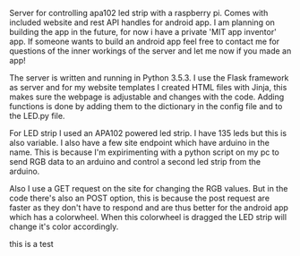 Server for controlling apa102 led strip with a raspberry pi. Comes with included website and rest API handles for android app. I am planning on building the app in the future, for now i have a private 'MIT app inventor' app. If someone wants to build an android app feel free to contact me for questions of the inner workings of the server and let me now if you made an app!

The server is written and running in Python 3.5.3. I use the Flask framework as server and for my website templates I created HTML files with Jinja, this makes sure the webpage is adjustable and changes with the code. Adding functions is done by adding them to the dictionary in the config file and to the LED.py file.

For LED strip I used an APA102 powered led strip. I have 135 leds but this is also variable. I also have a few site endpoint which have arduino in the name. This is because I'm expirimenting with a python script on my pc to send RGB data to an arduino and control a second led strip from the arduino.

Also I use a GET request on the site for changing the RGB values. But in the code there's also an POST option, this is because the post request are faster as they don't have to respond and are thus better for the android app which has a colorwheel. When this colorwheel is dragged the LED strip will change it's color accordingly.

this is a test